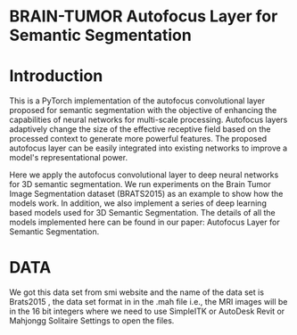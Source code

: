 # BRAIN-TUMOR Autofocus Layer for Semantic Segmentation
<h1>Introduction</h1>
<p>This is a PyTorch implementation of the autofocus convolutional layer proposed for semantic segmentation with the objective of enhancing the capabilities of neural networks for multi-scale processing. Autofocus layers adaptively change the size of the effective receptive field based on the processed context to generate more powerful features. The proposed autofocus layer can be easily integrated into existing networks to improve a model's representational power.

Here we apply the autofocus convolutional layer to deep neural networks for 3D semantic segmentation. We run experiments on the Brain Tumor Image Segmentation dataset (BRATS2015) as an example to show how the models work. In addition, we also implement a series of deep learning based models used for 3D Semantic Segmentation. The details of all the models implemented here can be found in our paper: Autofocus Layer for Semantic Segmentation.</p>


<h1>DATA</h1>

<p> We got this data set from smi website and the name of the data set is Brats2015 , the data set format in in the .mah file i.e., the MRI images will be in the 16 bit integers where we need to use SimpleITK or AutoDesk Revit or Mahjongg Solitaire Settings to open the files.</p>
